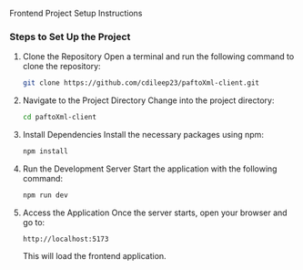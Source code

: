 Frontend Project Setup Instructions



### Steps to Set Up the Project
1. Clone the Repository
   Open a terminal and run the following command to clone the repository:
   ```sh
   git clone https://github.com/cdileep23/paftoXml-client.git
   ```

2. Navigate to the Project Directory
   Change into the project directory:
   ```sh
   cd paftoXml-client
   ```
3. Install Dependencies
   Install the necessary packages using npm:
   ```sh
   npm install
   ```

4. Run the Development Server
   Start the application with the following command:
   ```sh
   npm run dev
   ```

5. Access the Application
   Once the server starts, open your browser and go to:
   ```
   http://localhost:5173
   ```
   This will load the frontend application.



